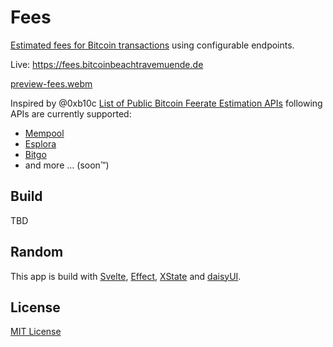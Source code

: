 # Fees

[Estimated fees for Bitcoin transactions](https://github.com/bitcoinbook/bitcoinbook/blob/develop/ch09_fees.adoc#estimating-appropriate-fee-rates) using configurable endpoints.

Live: https://fees.bitcoinbeachtravemuende.de

[preview-fees.webm](https://github.com/BitcoinBeachTravemuende/fees/assets/47693/e0a20672-adb7-4f4e-8566-0566e15bb4fc)

Inspired by @0xb10c [List of Public Bitcoin Feerate Estimation APIs](https://b10c.me/blog/003-a-list-of-public-bitcoin-feerate-estimation-apis/) following APIs are currently supported:

- [Mempool](https://mempool.space/)
- [Esplora](https://github.com/Blockstream/esplora/)
- [Bitgo](https://www.bitgo.de/)
- and more ... (soon™)

## Build

TBD

## Random

This app is build with [Svelte](https://svelte.dev/), [Effect](https://effect.website/), [XState](https://stately.ai/) and [daisyUI](https://daisyui.com/).

## License

[MIT License](./LICENSE)
